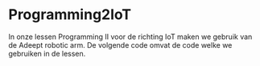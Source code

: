 # Programming2IoT

In onze lessen Programming II voor de richting IoT maken we gebruik van de Adeept robotic arm.  De volgende code omvat de code welke we gebruiken in de lessen.
